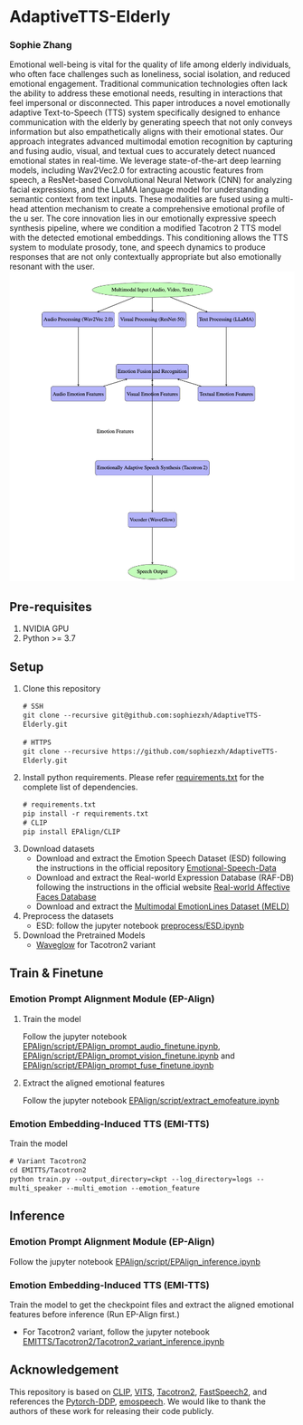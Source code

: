 
# AdaptiveTTS-Elderly

### Sophie Zhang

Emotional well-being is vital for the quality of life among elderly individuals, who often face challenges such as loneliness, social isolation, and reduced emotional engagement. Traditional communication technologies often lack the ability to address these emotional needs, resulting in interactions that feel impersonal or disconnected. This paper introduces a novel emotionally adaptive Text-to-Speech (TTS) system specifically designed to enhance communication with the elderly by generating speech that not only conveys information but also empathetically aligns with their emotional states.
Our approach integrates advanced multimodal emotion recognition by capturing and fusing audio, visual, and textual cues to accurately detect nuanced emotional states in real-time. We leverage state-of-the-art deep learning models, including Wav2Vec2.0 for extracting acoustic features from speech, a ResNet-based Convolutional Neural Network (CNN) for analyzing facial expressions, and the LLaMA language model for understanding semantic context from text inputs. These modalities are fused using a multi-head attention mechanism to create a comprehensive emotional profile of the u ser. The core innovation lies in our emotionally expressive speech synthesis pipeline, where we condition a modified Tacotron 2 TTS model with the detected emotional embeddings. This conditioning allows the TTS system to modulate prosody, tone, and speech dynamics to produce responses that are not only contextually appropriate but also emotionally resonant with the user.
<img src="assets/framework.png">

## Pre-requisites

1. NVIDIA GPU
2. Python >= 3.7

## Setup
1. Clone this repository
    ```shell
    # SSH
    git clone --recursive git@github.com:sophiezxh/AdaptiveTTS-Elderly.git

    # HTTPS
    git clone --recursive https://github.com/sophiezxh/AdaptiveTTS-Elderly.git
    ```
2. Install python requirements. Please refer [requirements.txt](requirements.txt) for the complete list of dependencies.
    ```shell
    # requirements.txt
    pip install -r requirements.txt
    # CLIP
    pip install EPAlign/CLIP
    ```
3. Download datasets
    - Download and extract the Emotion Speech Dataset (ESD) following the instructions in the official repository [Emotional-Speech-Data](https://github.com/HLTSingapore/Emotional-Speech-Data)
    - Download and extract the Real-world Expression Database (RAF-DB) following the instructions in the official website [Real-world Affective Faces Database](http://www.whdeng.cn/raf/model1.html)
    - Download and extract the [Multimodal EmotionLines Dataset (MELD)](http://web.eecs.umich.edu/~mihalcea/downloads/MELD.Raw.tar.gz)
4. Preprocess the datasets
    - ESD: follow the jupyter notebook [preprocess/ESD.ipynb](preprocess/ESD.ipynb)
5. Download the Pretrained Models
    - [Waveglow](https://drive.google.com/open?id=1rpK8CzAAirq9sWZhe9nlfvxMF1dRgFbF) for Tacotron2 variant

## Train & Finetune
### Emotion Prompt Alignment Module (EP-Align)
1. Train the model
    
    Follow the jupyter notebook [EPAlign/script/EPAlign_prompt_audio_finetune.ipynb](EPAlign/script/EPAlign_prompt_audio_finetune.ipynb), [EPAlign/script/EPAlign_prompt_vision_finetune.ipynb](EPAlign/script/EPAlign_prompt_vision_finetune.ipynb) and [EPAlign/script/EPAlign_prompt_fuse_finetune.ipynb](EPAlign/script/EPAlign_prompt_fuse_finetune.ipynb)

2. Extract the aligned emotional features
    
    Follow the jupyter notebook [EPAlign/script/extract_emofeature.ipynb](EPAlign/script/extract_emofeature.ipynb)

### Emotion Embedding-Induced TTS (EMI-TTS)

Train the model
    
```shell
# Variant Tacotron2
cd EMITTS/Tacotron2
python train.py --output_directory=ckpt --log_directory=logs --multi_speaker --multi_emotion --emotion_feature
```

## Inference
### Emotion Prompt Alignment Module (EP-Align)
Follow the jupyter notebook [EPAlign/script/EPAlign_inference.ipynb](EPAlign/script/EPAlign_inference.ipynb)
### Emotion Embedding-Induced TTS (EMI-TTS)
  Train the model to get the checkpoint files and extract the aligned emotional features before inference (Run EP-Align first.)
  - For Tacotron2 variant, follow the jupyter notebook [EMITTS/Tacotron2/Tacotron2_variant_inference.ipynb](EMITTS/Tacotron2/Tacotron2_variant_inference.ipynb)

## Acknowledgement

This repository is based on [CLIP](https://github.com/openai/CLIP), [VITS](https://github.com/jaywalnut310/vits), [Tacotron2](https://github.com/NVIDIA/tacotron2), [FastSpeech2](https://github.com/ming024/FastSpeech2), and references the [Pytorch-DDP](https://github.com/pytorch/examples/tree/main/distributed/ddp-tutorial-series), [emospeech](https://github.com/deepvk/emospeech). We would like to thank the authors of these work for releasing their code publicly.

